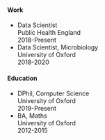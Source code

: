 #### Work

- Data Scientist  
  Public Health England  
  2018-Present
- Data Scientist, Microbiology  
  University of Oxford  
  2018-2020

#### Education

- DPhil, Computer Science  
  University of Oxford  
  2019-Present
- BA, Maths  
  University of Oxford  
  2012-2015
